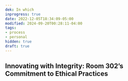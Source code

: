 ```yaml
---
dek: In which
inprogress: true
date: 2022-12-05T18:34:09-05:00
modified: 2024-09-20T00:28:11-04:00
tags: 
- process
- personal
hidden: true
draft: true
---
```

## Innovating with Integrity: Room 302’s Commitment to Ethical Practices


